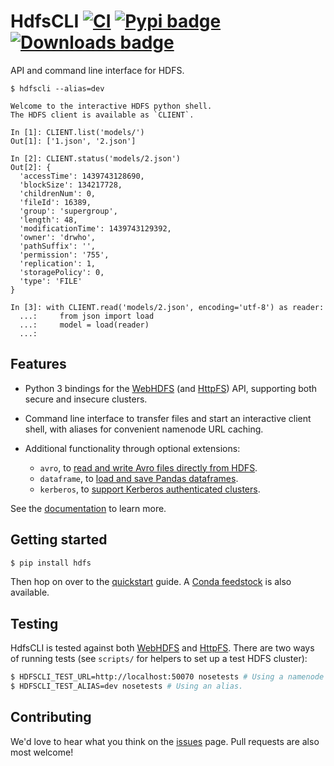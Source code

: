 # HdfsCLI [![CI](https://github.com/mtth/hdfs/actions/workflows/ci.yml/badge.svg)](https://github.com/mtth/hdfs/actions/workflows/ci.yml) [![Pypi badge](https://badge.fury.io/py/hdfs.svg)](https://pypi.python.org/pypi/hdfs/) [![Downloads badge](https://img.shields.io/pypi/dm/hdfs.svg)](https://pypistats.org/packages/hdfs)

API and command line interface for HDFS.

```
$ hdfscli --alias=dev

Welcome to the interactive HDFS python shell.
The HDFS client is available as `CLIENT`.

In [1]: CLIENT.list('models/')
Out[1]: ['1.json', '2.json']

In [2]: CLIENT.status('models/2.json')
Out[2]: {
  'accessTime': 1439743128690,
  'blockSize': 134217728,
  'childrenNum': 0,
  'fileId': 16389,
  'group': 'supergroup',
  'length': 48,
  'modificationTime': 1439743129392,
  'owner': 'drwho',
  'pathSuffix': '',
  'permission': '755',
  'replication': 1,
  'storagePolicy': 0,
  'type': 'FILE'
}

In [3]: with CLIENT.read('models/2.json', encoding='utf-8') as reader:
  ...:     from json import load
  ...:     model = load(reader)
  ...:
```

## Features

* Python 3 bindings for the [WebHDFS][] (and [HttpFS][]) API,
  supporting both secure and insecure clusters.
* Command line interface to transfer files and start an interactive client
  shell, with aliases for convenient namenode URL caching.
* Additional functionality through optional extensions:

  + `avro`, to [read and write Avro files directly from HDFS][].
  + `dataframe`, to [load and save Pandas dataframes][].
  + `kerberos`, to [support Kerberos authenticated clusters][].

See the [documentation][] to learn more.

## Getting started

```sh
$ pip install hdfs
```

Then hop on over to the [quickstart][] guide. A [Conda
feedstock](https://github.com/conda-forge/python-hdfs-feedstock) is also
available.

## Testing

HdfsCLI is tested against both [WebHDFS][] and [HttpFS][]. There are two ways
of running tests (see `scripts/` for helpers to set up a test HDFS cluster):

```sh
$ HDFSCLI_TEST_URL=http://localhost:50070 nosetests # Using a namenode's URL.
$ HDFSCLI_TEST_ALIAS=dev nosetests # Using an alias.
```

## Contributing

We'd love to hear what you think on the [issues][] page. Pull requests are also
most welcome!

[HttpFS]: http://hadoop.apache.org/docs/current/hadoop-hdfs-httpfs/
[WebHDFS]: http://hadoop.apache.org/docs/current/hadoop-project-dist/hadoop-hdfs/WebHDFS.html
[read and write Avro files directly from HDFS]: https://hdfscli.readthedocs.io/en/latest/api.html#module-hdfs.ext.avro
[load and save Pandas dataframes]: https://hdfscli.readthedocs.io/en/latest/api.html#module-hdfs.ext.dataframe
[support Kerberos authenticated clusters]: https://hdfscli.readthedocs.io/en/latest/api.html#module-hdfs.ext.kerberos
[documentation]: https://hdfscli.readthedocs.io/
[quickstart]: https://hdfscli.readthedocs.io/en/latest/quickstart.html
[issues]: https://github.com/mtth/hdfs/issues
